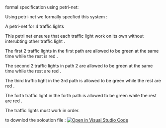 
formal specification using petri-net:

Using petri-net we formally specfied this system :

A petri-net for 4 traffic lights

This petri net ensures that each traffic light work on its own without interubting other traffic light .

The first 2 traffic lights in the first path are allowed to be green at the same time while the rest is red .

The second 2 traffic lights in path 2 are allowed to be green at the same time while the rest are red .

The third traffic light in the 3rd path is allowed to be green while the rest are red .

The forth traffic light in the forth path is allowed to be green while the rest are red .

The traffic lights must work in order.

to downlod the soloution file :
[![Open in Visual Studio Code](https://classroom.github.com/assets/open-in-vscode-c66648af7eb3fe8bc4f294546bfd86ef473780cde1dea487d3c4ff354943c9ae.svg)](https://classroom.github.com/online_ide?assignment_repo_id=9309478&assignment_repo_type=AssignmentRepo)
